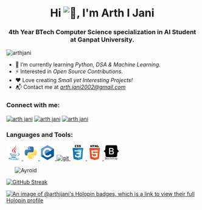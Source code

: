 <!--  [![MasterHead](https://github.com/Ayroid/Ayroid/blob/main/20221019_014220.jpg)](https://Ayroid.io)  -->

<h1 align="center">Hi <img src="https://raw.githubusercontent.com/nixin72/nixin72/master/wave.gif" alt="👋" height="45" width="45"/>, I'm Arth I Jani</h1>
<h3 align="center">4th Year BTech Computer Science specialization in AI Student at Ganpat University.<br></h3>

<p align="left"> <img src="https://komarev.com/ghpvc/?username=arthijani&label=Profile%20views&color=0e75b6&style=flat" alt="arthjani" /> </p>

<!-- <img align="right" alt="Coding" width="370" style="border-radius:5px" src="https://github.com/Ayroid/Ayroid/blob/main/20221002_231734.png"> -->

- 🌱 I’m currently learning *Python, DSA & Machine Learning.*
- ⚡ Interested in *Open Source Contributions.*
- ❤️ Love creating *Small yet Interesting Projects!*
- 📬 Contact me at *arth.jani2002@gmail.com*

<h3 align="left">Connect with me:</h3>
<p align="left">
<a href="https://www.linkedin.com/in/arth-jani-b06376205/" target="_blank"><img align="center" src="https://raw.githubusercontent.com/rahuldkjain/github-profile-readme-generator/master/src/images/icons/Social/linked-in-alt.svg" alt="arth jani" height="30" width="40" /></a>
<a href="https://leetcode.com/ArthJani22/" target="_blank"><img align="center" src="https://raw.githubusercontent.com/rahuldkjain/github-profile-readme-generator/master/src/images/icons/Social/leet-code.svg" alt="arth jani" height="30" width="40" /></a>
<a href="https://www.hackerrank.com/arth_jani2002" target="_blank"><img align="center" src="https://raw.githubusercontent.com/rahuldkjain/github-profile-readme-generator/master/src/images/icons/Social/hackerrank.svg" alt="arth jani" height="30" width="40" /></a>
</p>

<h3 align="left">Languages and Tools:</h3>
<p align="left"> <a href="https://www.java.com" target="_blank" rel="noreferrer"> <img src="https://raw.githubusercontent.com/devicons/devicon/master/icons/java/java-original.svg" alt="java" width="40" height="40"/> <a href="https://www.python.org" target="_blank" rel="noreferrer"> <img src="https://raw.githubusercontent.com/devicons/devicon/master/icons/python/python-original.svg" alt="python" width="40" height="40"/> </a> <a href="https://www.cprogramming.com/" target="_blank" rel="noreferrer"> <img src="https://raw.githubusercontent.com/devicons/devicon/master/icons/c/c-original.svg" alt="c" width="40" height="40"/> </a> <a href="https://git-scm.com/" target="_blank" rel="noreferrer"> <img src="https://www.vectorlogo.zone/logos/git-scm/git-scm-icon.svg" alt="git" width="40" height="40"/> </a> <a href="https://www.w3schools.com/css/" target="_blank" rel="noreferrer"> <img src="https://raw.githubusercontent.com/devicons/devicon/master/icons/css3/css3-original-wordmark.svg" alt="css3" width="40" height="40"/> </a> <a href="https://www.w3.org/html/" target="_blank" rel="noreferrer"> <img src="https://raw.githubusercontent.com/devicons/devicon/master/icons/html5/html5-original-wordmark.svg" alt="html5" width="40" height="40"/> </a> <a href="https://getbootstrap.com" target="_blank" rel="noreferrer"> <img src="https://raw.githubusercontent.com/devicons/devicon/master/icons/bootstrap/bootstrap-plain-wordmark.svg" alt="bootstrap" width="40" height="40"/> </a> </p>

<p> &ensp; &ensp; <img align="center" src="https://github-readme-stats.vercel.app/api/top-langs?username=ArthIJani&show_icons=true&locale=en&layout=compact&theme=midnight-purple" alt="Ayroid" width="357"/> &ensp; &ensp; 
<!-- <img align="center" src="https://github-readme-streak-stats.herokuapp.com/?user=ayroid&layout=compact&theme=midnight-purple" alt="Ayroid" width="425"/></p>-->

[![GitHub Streak](https://github-readme-streak-stats.herokuapp.com?user=ArthIJani&theme=github-dark-blue)](https://git.io/streak-stats)

[![An image of @arthijani's Holopin badges, which is a link to view their full Holopin profile](https://holopin.me/arthijani)](https://holopin.io/@arthijani)
